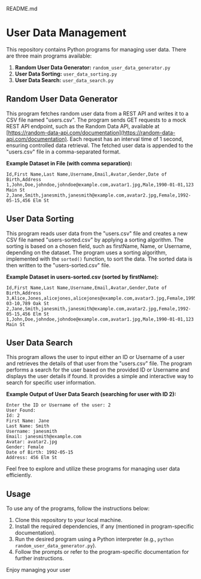 README.md

# User Data Management

This repository contains Python programs for managing user data. There are three main programs available:

1. **Random User Data Generator:** `random_user_data_generator.py`
2. **User Data Sorting:** `user_data_sorting.py`
3. **User Data Search:** `user_data_search.py`

## Random User Data Generator

This program fetches random user data from a REST API and writes it to a CSV file named "users.csv". The program sends GET requests to a mock REST API endpoint, such as the Random Data API, available at [https://random-data-api.com/documentation](https://random-data-api.com/documentation). Each request has an interval time of 1 second, ensuring controlled data retrieval. The fetched user data is appended to the "users.csv" file in a comma-separated format.

**Example Dataset in File (with comma separation):**

```
Id,First Name,Last Name,Username,Email,Avatar,Gender,Date of Birth,Address
1,John,Doe,johndoe,johndoe@example.com,avatar1.jpg,Male,1990-01-01,123 Main St
2,Jane,Smith,janesmith,janesmith@example.com,avatar2.jpg,Female,1992-05-15,456 Elm St
```

## User Data Sorting

This program reads user data from the "users.csv" file and creates a new CSV file named "users-sorted.csv" by applying a sorting algorithm. The sorting is based on a chosen field, such as firstName, Name, or Username, depending on the dataset. The program uses a sorting algorithm, implemented with the `sorted()` function, to sort the data. The sorted data is then written to the "users-sorted.csv" file.

**Example Dataset in users-sorted.csv (sorted by firstName):**

```
Id,First Name,Last Name,Username,Email,Avatar,Gender,Date of Birth,Address
3,Alice,Jones,alicejones,alicejones@example.com,avatar3.jpg,Female,1995-03-10,789 Oak St
2,Jane,Smith,janesmith,janesmith@example.com,avatar2.jpg,Female,1992-05-15,456 Elm St
1,John,Doe,johndoe,johndoe@example.com,avatar1.jpg,Male,1990-01-01,123 Main St
```

## User Data Search

This program allows the user to input either an ID or Username of a user and retrieves the details of that user from the "users.csv" file. The program performs a search for the user based on the provided ID or Username and displays the user details if found. It provides a simple and interactive way to search for specific user information.

**Example Output of User Data Search (searching for user with ID 2):**

```
Enter the ID or Username of the user: 2
User Found:
Id: 2
First Name: Jane
Last Name: Smith
Username: janesmith
Email: janesmith@example.com
Avatar: avatar2.jpg
Gender: Female
Date of Birth: 1992-05-15
Address: 456 Elm St
```

Feel free to explore and utilize these programs for managing user data efficiently.

## Usage

To use any of the programs, follow the instructions below:

1. Clone this repository to your local machine.
2. Install the required dependencies, if any (mentioned in program-specific documentation).
3. Run the desired program using a Python interpreter (e.g., `python random_user_data_generator.py`).
4. Follow the prompts or refer to the program-specific documentation for further instructions.

Enjoy managing your user
